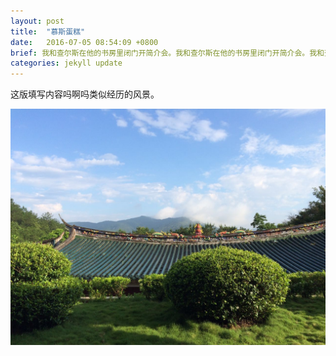 ```yaml
---
layout: post
title:  "慕斯蛋糕"
date:   2016-07-05 08:54:09 +0800
brief: 我和查尔斯在他的书房里闭门开简介会。我和查尔斯在他的书房里闭门开简介会。我和查尔斯在他的书房里闭门开简介会。我和查尔斯在他的书房里闭门开简介会。
categories: jekyll update
---
```



这版填写内容吗啊吗类似经历的风景。

<!-- ![有帮助的截图]({{ site.url }}/ress/123.jpg) -->

![有帮助的截图](/res/21.pic.jpg)